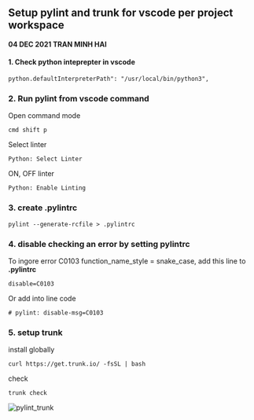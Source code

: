 ## Setup pylint and trunk for vscode per project workspace

**04 DEC 2021 TRAN MINH HAI**

#### 1. Check python inteprepter in vscode

```
python.defaultInterpreterPath": "/usr/local/bin/python3",

```

### 2. Run pylint from vscode command

Open command mode

```
cmd shift p
```

Select linter

```
Python: Select Linter
```

ON, OFF linter

```
Python: Enable Linting
```

### 3. create .pylintrc

```
pylint --generate-rcfile > .pylintrc
```

### 4. disable checking an error by setting pylintrc

To ingore error C0103 function_name_style = snake_case, add this line to **.pylintrc**

```
disable=C0103
```

Or add into line code

```
# pylint: disable-msg=C0103
```

### 5. setup trunk
install globally 
```
curl https://get.trunk.io/ -fsSL | bash
```

check 
```
trunk check 
```
![pylint_trunk](https://user-images.githubusercontent.com/20411077/144697668-89fc0eac-e04f-4c92-b4c7-7235815228f9.png)
